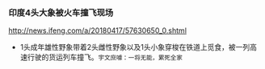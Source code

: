 ### 印度4头大象被火车撞飞现场
http://news.ifeng.com/a/20180417/57630650_0.shtml
- 1头成年雄性野象带着2头雌性野象以及1头小象穿梭在铁道上觅食，被一列高速行驶的货运列车撞飞。`宇文庶噱：一将无能，累死全家`